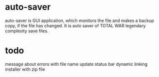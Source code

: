 # auto-saver
auto-saver is GUI application, which monitors the file and makes a backup copy, if the file has changed. It is auto saver of TOTAL WAR legendary complexity save files.

# todo
message about errors with file
name
update status bar
dynamic linking
installer with zip file

